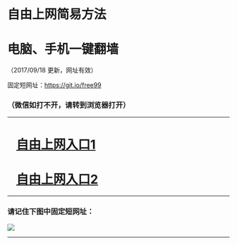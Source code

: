 ﻿# 自由上网简易方法

# 电脑、手机一键翻墙

（2017/09/18 更新，网址有效）

固定短网址：https://git.io/free99

### （微信如打不开，请转到浏览器打开）


***





# &nbsp;&nbsp; <a href="http://ft175666318.fwq-tz1005.info/fwqtz01.html?t=091800129976 " target="_blank">自由上网入口1</a>
# &nbsp;&nbsp; <a href="http://ft3156820255.fwq-tz1006.info/fwqtz02.html?t=091800112229 " target="_blank">自由上网入口2</a>
***

### 请记住下图中固定短网址：

<img src="https://s3-us-west-2.amazonaws.com/fwq-1001/yjfq-20170905okok.png" /> 


***

